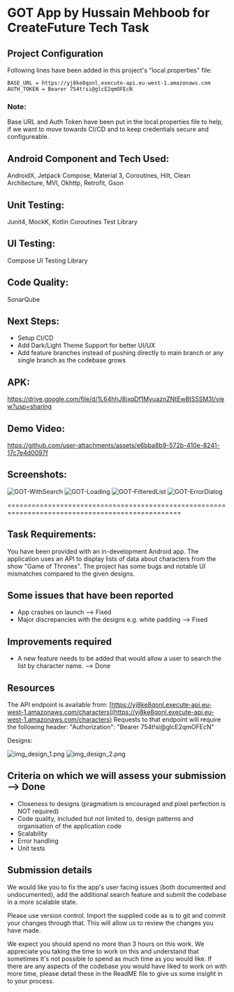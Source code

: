 # GOT App by Hussain Mehboob for CreateFuture Tech Task

## Project Configuration

Following lines have been added in this project's "local.properties" file:

```
BASE_URL = https://yj8ke8qonl.execute-api.eu-west-1.amazonaws.com
AUTH_TOKEN = Bearer 754t!si@glcE2qmOFEcN
```

### Note:

Base URL and Auth Token have been put in the local.properties file to help, if we want to move towards CI/CD and to keep credentials secure and configureable.

## Android Component and Tech Used:

AndroidX, Jetpack Compose, Material 3, Coroutines, Hilt, Clean Architecture, MVI, Okhttp, Retrofit, Gson

## Unit Testing:

Junit4, MockK, Kotlin Coroutines Test Library

## UI Testing:

Compose UI Testing Library

## Code Quality:

SonarQube

## Next Steps:

- Setup CI/CD <br>
- Add Dark/Light Theme Support for better UI/UX
- Add feature branches instead of pushing directly to main branch or any single branch as the codebase grows

## APK:

https://drive.google.com/file/d/1L64hhJ8jxqDf1MvuaznZNtEwBIS5SM3I/view?usp=sharing

## Demo Video:

https://github.com/user-attachments/assets/e6bba8b9-572b-410e-8241-17c7e4d0097f

## Screenshots:

![GOT-WithSearch](https://github.com/user-attachments/assets/996b159f-0453-497f-b8bd-59a47a9053b3)
![GOT-Loading](https://github.com/user-attachments/assets/a6a9e842-e8c6-42fc-bab5-9b271a7e5a52)
![GOT-FilteredList](https://github.com/user-attachments/assets/7840d786-16b8-4ea9-96bf-b846a7a5d7f0)
![GOT-ErrorDialog](https://github.com/user-attachments/assets/660a0a2e-11b0-4d3a-b65f-5dac42f45d7c)

=================================================================================================

## Task Requirements:

You have been provided with an in-development Android app. The application uses an API to display lists of data about characters from the show "Game of Thrones". The project has some bugs and notable UI mismatches compared to the given designs.

## Some issues that have been reported

- App crashes on launch --> Fixed
- Major discrepancies with the designs e.g. white padding --> Fixed

## Improvements required

- A new feature needs to be added that would allow a user to search the list by character name. --> Done

## Resources

The API endpoint is available from:
[https://yj8ke8qonl.execute-api.eu-west-1.amazonaws.com/characters](https://yj8ke8qonl.execute-api.eu-west-1.amazonaws.com/characters)
Requests to that endpoint will require the following header:
"Authorization": "Bearer 754t!si@glcE2qmOFEcN"

Designs: 

![img_design_1.png](app%2Fsrc%2Fmain%2Fres%2Fdrawable%2Fimg_design_1.png) ![img_design_2.png](app%2Fsrc%2Fmain%2Fres%2Fdrawable%2Fimg_design_2.png)

## Criteria on which we will assess your submission --> Done

- Closeness to designs (pragmatism is encouraged and pixel perfection is NOT required)
- Code quality, included but not limited to, design patterns and organisation of the application code
- Scalability
- Error handling
- Unit tests

## Submission details

We would like you to fix the app's user facing issues (both documented and undocumented), add the additional search feature and submit the codebase in a more scalable state.

Please use version control. Import the supplied code as is to git and commit your changes through that. This will allow us to review the changes you have made.

We expect you should spend no more than 3 hours on this work. We appreciate you taking the time to work on this and understand that sometimes it's not possible to spend as much time as you would like. If there are any aspects of the codebase you would have liked to work on with more time, please detail these in the ReadME file to give us some insight in to your process.
